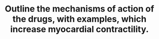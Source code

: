 ---
title: "Outline the mechanisms of action of the drugs, with examples, which increase myocardial contractility."
entityType: SAQ
exam: PEX
college: ANZCA
year: 2018
sitting: B
question: 10
passRate: 52
EC_expectedDomains:
- "The wording of question points to the focus of the answer. The focus should be the mechanism of action of increasing myocardial contraction, or positive inotropy."
- "To pass, candidates were expected to provide 3 or more examples of positive inotropes, and included some discussion on the mechanisms of action."
EC_extraCredit:
- "Drug examples should then follow as the second part of the answer."
- "The better candidates were able to provide detailed mechanisms for increasing inotropy first, with some providing up to 6 – 7 examples."
EC_errorsCommon:
- "Candidates who could only provide a list of various drugs without giving correct mechanism of actions had difficulty passing."
- "A number of candidates were not able to define myocardial contractility correctly, which should be independent of heart rate, preload and afterload."
- "Candidates who answered the question with purely symbols and/or non-conventional abbreviations to indicate directions of change and mechanisms of action were not able to attain very high marks."
---